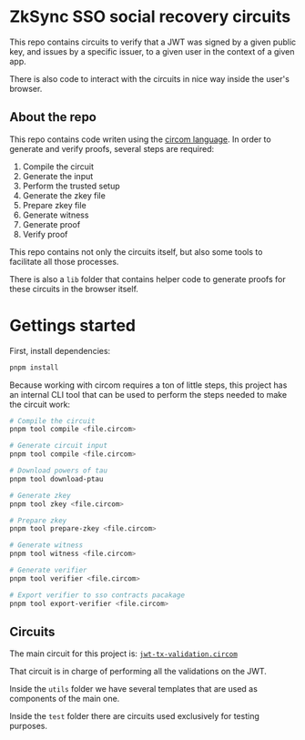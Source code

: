 # ZkSync SSO social recovery circuits

This repo contains circuits to verify that a JWT was signed
by a given public key, and issues by a specific issuer,
to a given user in the context of a given app.

There is also code to interact
with the circuits in nice way inside the user's
browser.

## About the repo

This repo contains code writen using the [circom language](https://docs.circom.io/).
In order to generate and verify proofs, several steps are required:

1. Compile the circuit
2. Generate the input
3. Perform the trusted setup
4. Generate the zkey file
5. Prepare zkey file
6. Generate witness
7. Generate proof
8. Verify proof

This repo contains not only the circuits itself, but also
some tools to facilitate all those processes.

There is also a `lib` folder that contains helper
code to generate proofs for these circuits in the browser itself.

# Gettings started

First, install dependencies:

```bash
pnpm install
```

Because working with circom requires a ton of little steps, this
project has an internal CLI tool that can be used to perform
the steps needed to make the circuit work:

```bash
# Compile the circuit
pnpm tool compile <file.circom>

# Generate circuit input
pnpm tool compile <file.circom>

# Download powers of tau
pnpm tool download-ptau

# Generate zkey
pnpm tool zkey <file.circom>

# Prepare zkey
pnpm tool prepare-zkey <file.circom>

# Generate witness
pnpm tool witness <file.circom>

# Generate verifier
pnpm tool verifier <file.circom>

# Export verifier to sso contracts pacakage
pnpm tool export-verifier <file.circom>
```


## Circuits

The main circuit for this project is: [`jwt-tx-validation.circom`](./jwt-tx-validation.circom)

That circuit is in charge of performing all the validations on the JWT.

Inside the `utils` folder we have several templates that are used as components of the main one.

Inside the `test` folder there are circuits used exclusively for testing purposes.

